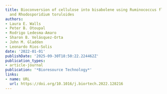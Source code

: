 ```yaml
---
title: Bioconversion of cellulose into bisabolene using Ruminococcus flavefaciens
  and Rhodosporidium toruloides
authors:
- Laura E. Walls
- Peter B. Otoupal
- Rodrigo Ledesma‐Amaro
- Sharon B. Velásquez-Orta
- John M. Gladden
- Leonardo Rios‐Solis
date: '2022-01-01'
publishDate: '2025-09-30T18:50:22.224462Z'
publication_types:
- article-journal
publication: '*Bioresource Technology*'
links:
- name: URL
  url: https://doi.org/10.1016/j.biortech.2022.128216
---
```

